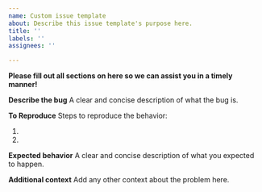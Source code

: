 ```yaml
---
name: Custom issue template
about: Describe this issue template's purpose here.
title: ''
labels: ''
assignees: ''

---
```


**Please fill out all sections on here so we can assist you in a timely manner!**

**Describe the bug**
A clear and concise description of what the bug is.

**To Reproduce**
Steps to reproduce the behavior:
1. <!-- Replace this text --!>
2. <!-- Replace this text --!>

**Expected behavior**
A clear and concise description of what you expected to happen.

**Additional context**
Add any other context about the problem here.
